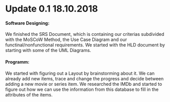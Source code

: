 # Update 0.1     18.10.2018
#### Software Designing:
We finished the SRS Document, which is containing our criterias subdivided with the MoSCoW Method, the Use Case Diagram and our functinal/nonfunctional requirements. 
We started with the HLD document by starting with some of the UML Diagrams.
#### Programm:
We started with figuring out a Layout by brainstorming about it.
We can already add new items, trace and change the progress and decide between adding a new movie or series item.
We researched the IMDb and started to figure out how we can use the information from this database to fill in the attributes of the items.
